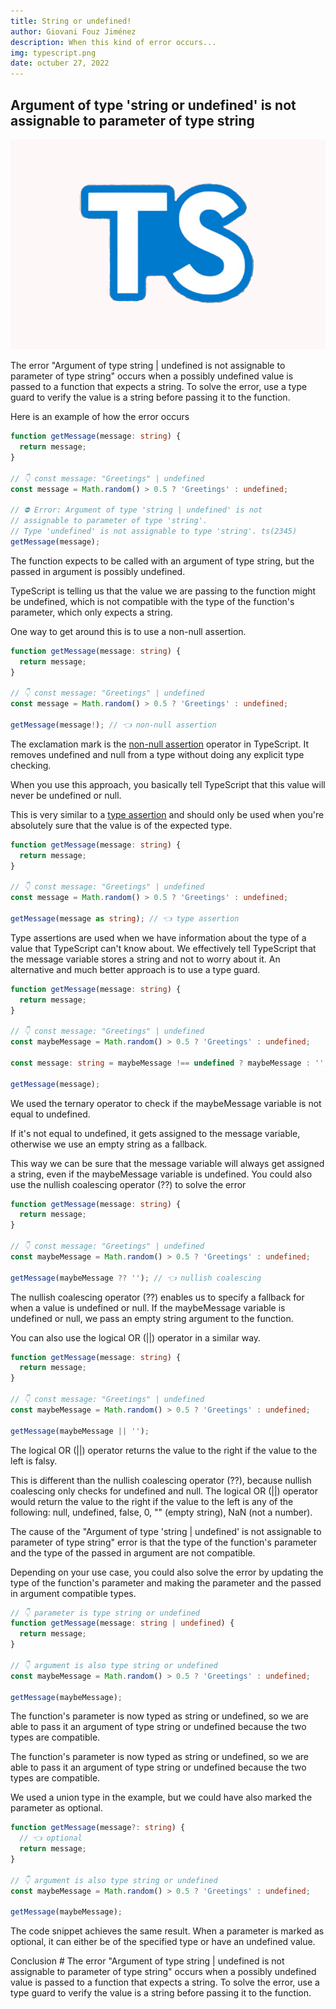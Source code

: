 ```yaml
---
title: String or undefined!
author: Giovani Fouz Jiménez
description: When this kind of error occurs...
img: typescript.png
date: octuber 27, 2022
---
```


## Argument of type 'string or undefined' is not assignable to parameter of type string

![react wallpaper](./images/typescript.png)

The error "Argument of type string | undefined is not assignable to parameter of type string" occurs when a possibly undefined value is passed to a function that expects a string. To solve the error, use a type guard to verify the value is a string before passing it to the function.

Here is an example of how the error occurs

```ts
function getMessage(message: string) {
  return message;
}

// 👇️ const message: "Greetings" | undefined
const message = Math.random() > 0.5 ? 'Greetings' : undefined;

// ⛔️ Error: Argument of type 'string | undefined' is not
// assignable to parameter of type 'string'.
// Type 'undefined' is not assignable to type 'string'. ts(2345)
getMessage(message);
```

The function expects to be called with an argument of type string, but the passed in argument is possibly undefined.

TypeScript is telling us that the value we are passing to the function might be undefined, which is not compatible with the type of the function's parameter, which only expects a string.

One way to get around this is to use a non-null assertion.

```ts
function getMessage(message: string) {
  return message;
}

// 👇️ const message: "Greetings" | undefined
const message = Math.random() > 0.5 ? 'Greetings' : undefined;

getMessage(message!); // 👈️ non-null assertion
```

The exclamation mark is the [non-null assertion](https://www.typescriptlang.org/docs/handbook/2/everyday-types.html#non-null-assertion-operator-postfix-) operator in TypeScript.
It removes undefined and null from a type without doing any explicit type checking.

When you use this approach, you basically tell TypeScript that this value will never be undefined or null.

This is very similar to a [type assertion](https://www.typescriptlang.org/docs/handbook/2/everyday-types.html#type-assertions) and should only be used when you're absolutely sure that the value is of the expected type.

```ts
function getMessage(message: string) {
  return message;
}

// 👇️ const message: "Greetings" | undefined
const message = Math.random() > 0.5 ? 'Greetings' : undefined;

getMessage(message as string); // 👈️ type assertion
```

Type assertions are used when we have information about the type of a value that TypeScript can't know about.
We effectively tell TypeScript that the message variable stores a string and not to worry about it.
An alternative and much better approach is to use a type guard.

```ts
function getMessage(message: string) {
  return message;
}

// 👇️ const message: "Greetings" | undefined
const maybeMessage = Math.random() > 0.5 ? 'Greetings' : undefined;

const message: string = maybeMessage !== undefined ? maybeMessage : '';

getMessage(message);
```

We used the ternary operator to check if the maybeMessage variable is not equal to undefined.

If it's not equal to undefined, it gets assigned to the message variable, otherwise we use an empty string as a fallback.

This way we can be sure that the message variable will always get assigned a string, even if the maybeMessage variable is undefined.
You could also use the nullish coalescing operator (??) to solve the error

```ts
function getMessage(message: string) {
  return message;
}

// 👇️ const message: "Greetings" | undefined
const maybeMessage = Math.random() > 0.5 ? 'Greetings' : undefined;

getMessage(maybeMessage ?? ''); // 👈️ nullish coalescing
```

The nullish coalescing operator (??) enables us to specify a fallback for when a value is undefined or null.
If the maybeMessage variable is undefined or null, we pass an empty string argument to the function.

You can also use the logical OR (||) operator in a similar way.

```ts
function getMessage(message: string) {
  return message;
}

// 👇️ const message: "Greetings" | undefined
const maybeMessage = Math.random() > 0.5 ? 'Greetings' : undefined;

getMessage(maybeMessage || '');
```

The logical OR (||) operator returns the value to the right if the value to the left is falsy.

This is different than the nullish coalescing operator (??), because nullish coalescing only checks for undefined and null.
The logical OR (||) operator would return the value to the right if the value to the left is any of the following: null, undefined, false, 0, "" (empty string), NaN (not a number).

The cause of the "Argument of type 'string | undefined' is not assignable to parameter of type string" error is that the type of the function's parameter and the type of the passed in argument are not compatible.

Depending on your use case, you could also solve the error by updating the type of the function's parameter and making the parameter and the passed in argument compatible types.

```ts
// 👇️ parameter is type string or undefined
function getMessage(message: string | undefined) {
  return message;
}

// 👇️ argument is also type string or undefined
const maybeMessage = Math.random() > 0.5 ? 'Greetings' : undefined;

getMessage(maybeMessage);
```

The function's parameter is now typed as string or undefined, so we are able to pass it an argument of type string or undefined because the two types are compatible.

The function's parameter is now typed as string or undefined, so we are able to pass it an argument of type string or undefined because the two types are compatible.

We used a union type in the example, but we could have also marked the parameter as optional.

```ts
function getMessage(message?: string) {
  // 👈️ optional
  return message;
}

// 👇️ argument is also type string or undefined
const maybeMessage = Math.random() > 0.5 ? 'Greetings' : undefined;

getMessage(maybeMessage);
```

The code snippet achieves the same result. When a parameter is marked as optional, it can either be of the specified type or have an undefined value.

Conclusion #
The error "Argument of type string | undefined is not assignable to parameter of type string" occurs when a possibly undefined value is passed to a function that expects a string. To solve the error, use a type guard to verify the value is a string before passing it to the function.
